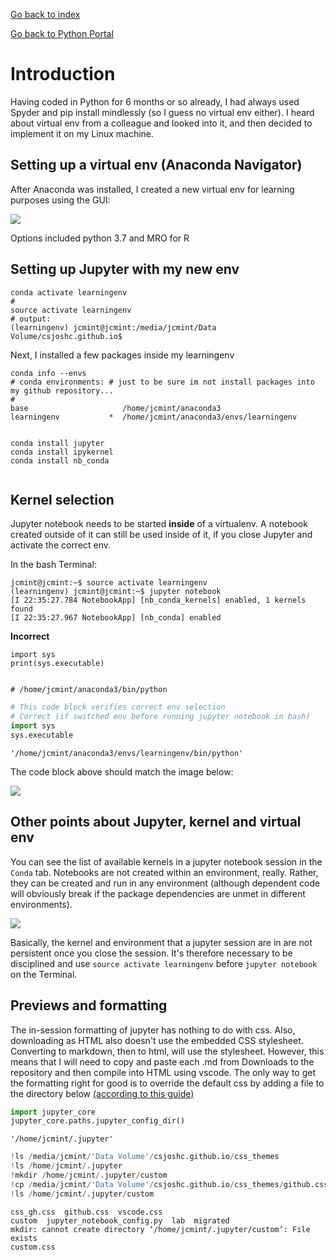 
<a href="../../../index.html">Go back to index</a>

<a href="../base.html">Go back to Python Portal</a>

  


# Introduction

Having coded in Python for 6 months or so already, I had always used Spyder and pip install mindlessly (so I guess no virtual env either). I heard about virtual env from a colleague and looked into it, and then decided to implement it on my Linux machine.

## Setting up a virtual env (Anaconda Navigator)

After Anaconda was installed, I created a new virtual env for learning purposes using the GUI: 

![](https://i.imgur.com/VyaA3yh.webp)

Options included python 3.7 and MRO for R

## Setting up Jupyter with my new env
```
conda activate learningenv
#
source activate learningenv
# output:
(learningenv) jcmint@jcmint:/media/jcmint/Data Volume/csjoshc.github.io$
```

Next, I installed a few packages inside my learningenv

```
conda info --envs
# conda environments: # just to be sure im not install packages into my github repository...
#
base                     /home/jcmint/anaconda3
learningenv           *  /home/jcmint/anaconda3/envs/learningenv


conda install jupyter 
conda install ipykernel
conda install nb_conda


```

## Kernel selection
Jupyter notebook needs to be started **inside** of a virtualenv. A notebook created outside of it can still be used inside of it, if you close Jupyter and activate the correct env. 

In the bash Terminal:

```
jcmint@jcmint:~$ source activate learningenv
(learningenv) jcmint@jcmint:~$ jupyter notebook
[I 22:35:27.784 NotebookApp] [nb_conda_kernels] enabled, 1 kernels found
[I 22:35:27.967 NotebookApp] [nb_conda] enabled
```

**Incorrect**

```
import sys
print(sys.executable)


# /home/jcmint/anaconda3/bin/python
```



```python
# This code block verifies correct env selection 
# Correct (if switched env before running jupyter notebook in bash)
import sys
sys.executable
```




    '/home/jcmint/anaconda3/envs/learningenv/bin/python'



The code block above should match the image below:

![](https://i.imgur.com/n8J3HcA.webp)

## Other points about Jupyter, kernel and virtual env

You can see the list of available kernels in a jupyter notebook session in the `Conda` tab. Notebooks are not created within an environment, really. Rather, they can be created and run in any environment (although dependent code will obviously break if the package dependencies are unmet in different environments). 

![](https://i.imgur.com/Wo2Q3lT.webp)

Basically, the kernel and environment that a jupyter session are in are not persistent once you close the session. It's therefore necessary to be disciplined and use `source activate learningenv` before `jupyter notebook` on the Terminal. 

## Previews and formatting

The in-session formatting of jupyter has nothing to do with css. Also, downloading as HTML also doesn't use the embedded CSS stylesheet. Converting to markdown, then to html, will use the stylesheet. However, this  means that I will need to copy and paste each .md from Downloads to the repository and then compile into HTML using vscode. The only way to get the formatting right for good is to override the default css by adding a file to the directory below [(according to this guide)](https://stackoverflow.com/questions/32156248/how-do-i-set-custom-css-for-my-ipython-ihaskell-jupyter-notebook/32158550#32158550)


```python
import jupyter_core
jupyter_core.paths.jupyter_config_dir()


```




    '/home/jcmint/.jupyter'




```python
!ls /media/jcmint/'Data Volume'/csjoshc.github.io/css_themes
!ls /home/jcmint/.jupyter
!mkdir /home/jcmint/.jupyter/custom
!cp /media/jcmint/'Data Volume'/csjoshc.github.io/css_themes/github.css /home/jcmint/.jupyter/custom/custom.css
!ls /home/jcmint/.jupyter/custom

```

    css_gh.css  github.css	vscode.css
    custom	jupyter_notebook_config.py  lab  migrated
    mkdir: cannot create directory ‘/home/jcmint/.jupyter/custom’: File exists
    custom.css

